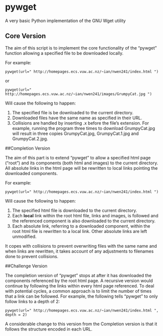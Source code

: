 # pywget
A very basic Python implementation of the GNU Wget utility

## Core Version

The aim of this script is to implement the core functionality of the “pywget” function allowing a specified file to be downloaded locally.

For example:

`pywget(url=" http://homepages.ecs.vuw.ac.nz/~ian/nwen241/index.html ")`

or

`pywget(url=" http://homepages.ecs.vuw.ac.nz/~ian/nwen241/images/GrumpyCat.jpg ")`

Will cause the following to happen:

1. The specified file is be downloaded to the current directory.
2. Downloaded files have the same name as specified in their URL.
3. Collisions are handled by inserting .x before the file’s extension. For example, running
the program three times to download GrumpyCat.jpg will result in three copies GrumpyCat.jpg, GrumpyCat.1.jpg and GrumpyCat.2.jpg.

##Completion Version

The aim of this part is to extend “pywget” to allow a specified html page (“root”) and its components (both html and images) to the current directory. All absolute links in the html page will be rewritten to local links pointing the downloaded components.

For example:

`pywget(url=" http://homepages.ecs.vuw.ac.nz/~ian/nwen241/index.html ")`

Will cause the following to happen:

1. The specified html file is downloaded to the current directory.
2. Each <strong>local</strong> link within the root html file, links and images, is followed and the referenced component is also downloaded to the current directory.
3. Each absolute link, referring to a downloaded component, within the root html file is rewritten to a local link. Other absolute links are left unmodified.

It copes with collisions to prevent overwriting files with the same name and when links are rewritten, it takes account of any adjustments to filenames done to prevent collisions.

##Challenge Version

The completion version of “pywget” stops at after it has downloaded the components referenced by the root html page. A recursive version would continue by following the links within every html page referenced. To deal with potential cycles, a common approach is to limit the number of times that a link can be followed. For example, the following tells “pywget”
to only follow links to a depth of 2:

`pywget(url=" http://homepages.ecs.vuw.ac.nz/~ian/nwen241/index.html ", depth = 2)`

A considerable change to this version from the Completion version is that it follows the structure encoded in each URL.
